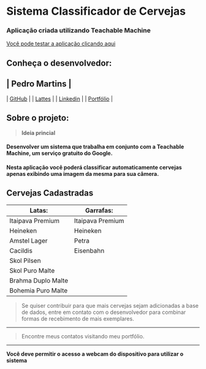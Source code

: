 # Sistema Classificador de Cervejas
### Aplicação criada utilizando Teachable Machine

[Você pode testar a aplicação clicando aqui](https://originwolf.github.io/cervejas/)

## Conheça o desenvolvedor:

| Pedro Martins |
---------------
| [GitHub](https://github.com/originwolf) |
| [Lattes](http://lattes.cnpq.br/8655373056969189) |
| [Linkedin](https://www.linkedin.com/in/pedro-martins-dev) |
| [Portfólio](https://pedromartins.dev) |

## Sobre o projeto:

> **Ideia princial**
#### Desenvolver um sistema que trabalha em conjunto com a Teachable Machine, um serviço gratuito do Google.

#### Nesta aplicação você poderá classificar automaticamente cervejas apenas exibindo uma imagem da mesma para sua câmera.

## Cervejas Cadastradas
Latas: | Garrafas:
-------|----------
Itaipava Premium | Itaipava Premium
Heineken | Heineken
Amstel Lager | Petra
Cacildis | Eisenbahn
| Skol Pilsen |
| Skol Puro Malte |
| Brahma Duplo Malte |
| Bohemia Puro Malte |

> Se quiser contribuir para que mais cervejas sejam adicionadas a base de dados, entre em contato com o desenvolvedor para combinar formas de recebimento de mais exemplares.

---

> Encontre meus contatos visitando meu portfólio.

---

**Você deve permitir o acesso a webcam do dispositivo para utilizar o sistema**
